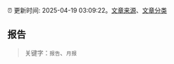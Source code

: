 :alarm_clock: 更新时间: 2025-04-19 03:09:22。[文章来源](/README.md)、[文章分类](/TAGS.md)

## 报告


> 关键字：`报告`、`月报`



